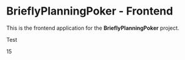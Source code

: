 # BrieflyPlanningPoker - Frontend

This is the frontend application for the **BrieflyPlanningPoker** project.

Test

15
